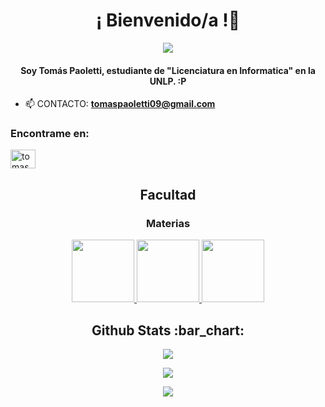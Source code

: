 <h1 align="center">¡ Bienvenido/a !👋</h1>
<p align="center">
  <img align="center" src="https://media1.tenor.com/m/bvoyWJqcwsIAAAAd/john-mayer.gif"/>
</p>
<h4 align="center">Soy Tomás Paoletti, estudiante de "Licenciatura en Informatica" en la UNLP. :P  </h4>

- 📫 CONTACTO: **tomaspaoletti09@gmail.com**

  </div>

<h3>Encontrame en:</h3>
<p align="left">
<a href="https://www.instagram.com/tomas.paoletti/" target="blank"><img align="center" src="https://raw.githubusercontent.com/rahuldkjain/github-profile-readme-generator/master/src/images/icons/Social/instagram.svg" alt="tomaspaoletti00" height="30" width="40" /></a>
</p>

<h2 align="center">Facultad</h2>

<div align="center">
    <h3>Materias</h3>
    <a href="https://github.com/tomaspaoletti00/Ing-Software-1">
      <img height="100px" src="https://github-readme-stats.vercel.app/api/pin/?username=tomaspaoletti00&repo=Ing-Software-1&theme=dark" />
    </a>  
    <a href="https://github.com/tomaspaoletti00/DBD">
      <img height="100px" src="https://github-readme-stats.vercel.app/api/pin/?username=tomaspaoletti00&repo=DBD&theme=dark" />
    </a> 
    <a href="https://github.com/tomaspaoletti00/Orientacion-a-Objetos-1">
      <img height="100px" src="https://github-readme-stats.vercel.app/api/pin/?username=tomaspaoletti00&repo=Orientacion-a-Objetos-1&theme=dark" />
    </a> 
      </a>
 </div>



<h2 align="center">Github Stats :bar_chart:</h2>

<p align="center" height="100px" >
  <img src="https://github-readme-stats.vercel.app/api?username=tomaspaoletti00&theme=midnight-purple&show_icons=true&hide_border=true&count_private=true"/>
</p>
<p align="center" height="100px" >
  <img src="https://github-readme-streak-stats.herokuapp.com/?user=tomaspaoletti00&theme=midnight-purple&hide_border=true"/>
</P>
<p align="center" height="100px" >
  <img src="https://github-readme-stats.vercel.app/api/top-langs/?username=tomaspaoletti00&theme=midnight-purple&show_icons=true&hide_border=true&layout=compact"/>
</P>

